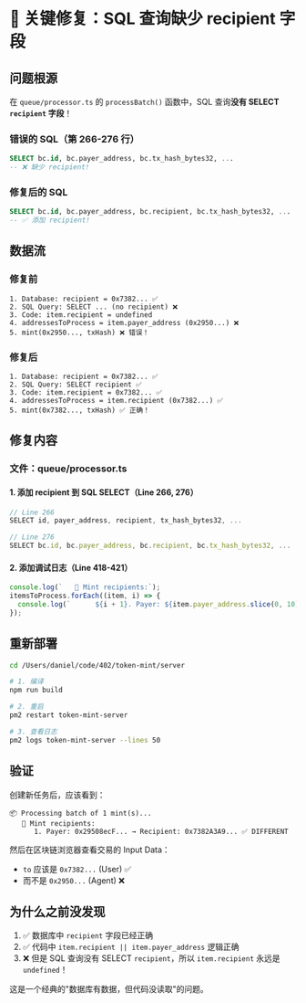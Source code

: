 # 🔧 关键修复：SQL 查询缺少 recipient 字段

## 问题根源

在 `queue/processor.ts` 的 `processBatch()` 函数中，SQL 查询**没有 SELECT `recipient` 字段**！

### 错误的 SQL（第 266-276 行）
```sql
SELECT bc.id, bc.payer_address, bc.tx_hash_bytes32, ...
-- ❌ 缺少 recipient!
```

### 修复后的 SQL
```sql
SELECT bc.id, bc.payer_address, bc.recipient, bc.tx_hash_bytes32, ...
-- ✅ 添加 recipient!
```

## 数据流

### 修复前
```
1. Database: recipient = 0x7382... ✅
2. SQL Query: SELECT ... (no recipient) ❌
3. Code: item.recipient = undefined
4. addressesToProcess = item.payer_address (0x2950...) ❌
5. mint(0x2950..., txHash) ❌ 错误！
```

### 修复后
```
1. Database: recipient = 0x7382... ✅
2. SQL Query: SELECT recipient ✅
3. Code: item.recipient = 0x7382... ✅
4. addressesToProcess = item.recipient (0x7382...) ✅
5. mint(0x7382..., txHash) ✅ 正确！
```

## 修复内容

### 文件：queue/processor.ts

#### 1. 添加 recipient 到 SQL SELECT（Line 266, 276）
```typescript
// Line 266
SELECT id, payer_address, recipient, tx_hash_bytes32, ...

// Line 276
SELECT bc.id, bc.payer_address, bc.recipient, bc.tx_hash_bytes32, ...
```

#### 2. 添加调试日志（Line 418-421）
```typescript
console.log(`   🎯 Mint recipients:`);
itemsToProcess.forEach((item, i) => {
  console.log(`      ${i + 1}. Payer: ${item.payer_address.slice(0, 10)}... → Recipient: ${(item.recipient || item.payer_address).slice(0, 10)}... ${item.recipient && item.payer_address !== item.recipient ? '✅ DIFFERENT' : '❌ SAME'}`);
});
```

## 重新部署

```bash
cd /Users/daniel/code/402/token-mint/server

# 1. 编译
npm run build

# 2. 重启
pm2 restart token-mint-server

# 3. 查看日志
pm2 logs token-mint-server --lines 50
```

## 验证

创建新任务后，应该看到：

```
📦 Processing batch of 1 mint(s)...
   🎯 Mint recipients:
      1. Payer: 0x29508ecF... → Recipient: 0x7382A3A9... ✅ DIFFERENT
```

然后在区块链浏览器查看交易的 Input Data：
- `to` 应该是 `0x7382...` (User) ✅
- 而不是 `0x2950...` (Agent) ❌

## 为什么之前没发现

1. ✅ 数据库中 `recipient` 字段已经正确
2. ✅ 代码中 `item.recipient || item.payer_address` 逻辑正确
3. ❌ 但是 SQL 查询没有 SELECT `recipient`，所以 `item.recipient` 永远是 `undefined`！

这是一个经典的"数据库有数据，但代码没读取"的问题。

